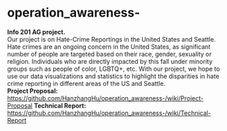 # operation_awareness-
**Info 201 AG project.**  
Our project is on Hate-Crime Reportings in the United States and Seattle. Hate crimes are an ongoing concern in the United States, as significant number of people are targeted based on their race, gender, sexuality or religion. Individuals who are directly impacted by this fall under minority groups such as people of color, LGBTQ+, etc. With our project, we hope to use our data visualizations and statistics to highlight the disparities in hate crime reporting in different areas of the US and Seattle. <br/>
**Project Proposal:** https://github.com/HanzhangHu/operation_awareness-/wiki/Project-Proposal
**Technical Report:** https://github.com/HanzhangHu/operation_awareness-/wiki/Technical-Report
